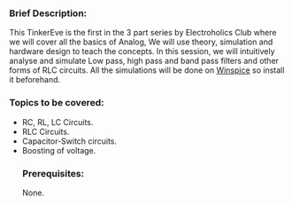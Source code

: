 <h3>Brief Description:</h3> 
This TinkerEve is the first in the 3 part series by Electroholics Club where we will cover all the basics of Analog, We will use theory, simulation and hardware design to teach the concepts. In this session, we will intuitively analyse and simulate Low pass, high pass and band pass filters and other forms of RLC circuits. All the simulations will be done on <a href="http://158.132.149.224/scwong/download/download.html">Winspice</a> so install it beforehand. 

<h3>Topics to be covered:</h3>
<ul style="list-style-type:disc">
  <li>RC, RL, LC Circuits.</li>
  <li>RLC Circuits.</li>
  <li>Capacitor-Switch circuits.</li>
  <li>Boosting of voltage.</li>
  
<h3>Prerequisites:</h3> None. 
